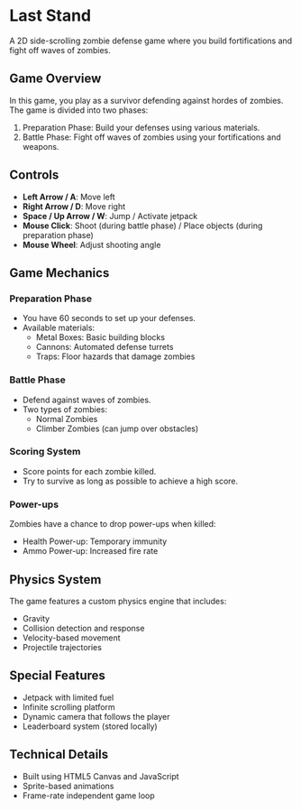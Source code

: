 # Last Stand

A 2D side-scrolling zombie defense game where you build fortifications and fight off waves of zombies.

## Game Overview

In this game, you play as a survivor defending against hordes of zombies. The game is divided into two phases:

1. Preparation Phase: Build your defenses using various materials.
2. Battle Phase: Fight off waves of zombies using your fortifications and weapons.

## Controls

- **Left Arrow / A**: Move left
- **Right Arrow / D**: Move right
- **Space / Up Arrow / W**: Jump / Activate jetpack
- **Mouse Click**: Shoot (during battle phase) / Place objects (during preparation phase)
- **Mouse Wheel**: Adjust shooting angle

## Game Mechanics

### Preparation Phase

- You have 60 seconds to set up your defenses.
- Available materials:
  - Metal Boxes: Basic building blocks
  - Cannons: Automated defense turrets
  - Traps: Floor hazards that damage zombies

### Battle Phase

- Defend against waves of zombies.
- Two types of zombies:
  - Normal Zombies
  - Climber Zombies (can jump over obstacles)

### Scoring System

- Score points for each zombie killed.
- Try to survive as long as possible to achieve a high score.

### Power-ups

Zombies have a chance to drop power-ups when killed:

- Health Power-up: Temporary immunity
- Ammo Power-up: Increased fire rate

## Physics System

The game features a custom physics engine that includes:

- Gravity
- Collision detection and response
- Velocity-based movement
- Projectile trajectories

## Special Features

- Jetpack with limited fuel
- Infinite scrolling platform
- Dynamic camera that follows the player
- Leaderboard system (stored locally)

## Technical Details

- Built using HTML5 Canvas and JavaScript
- Sprite-based animations
- Frame-rate independent game loop
